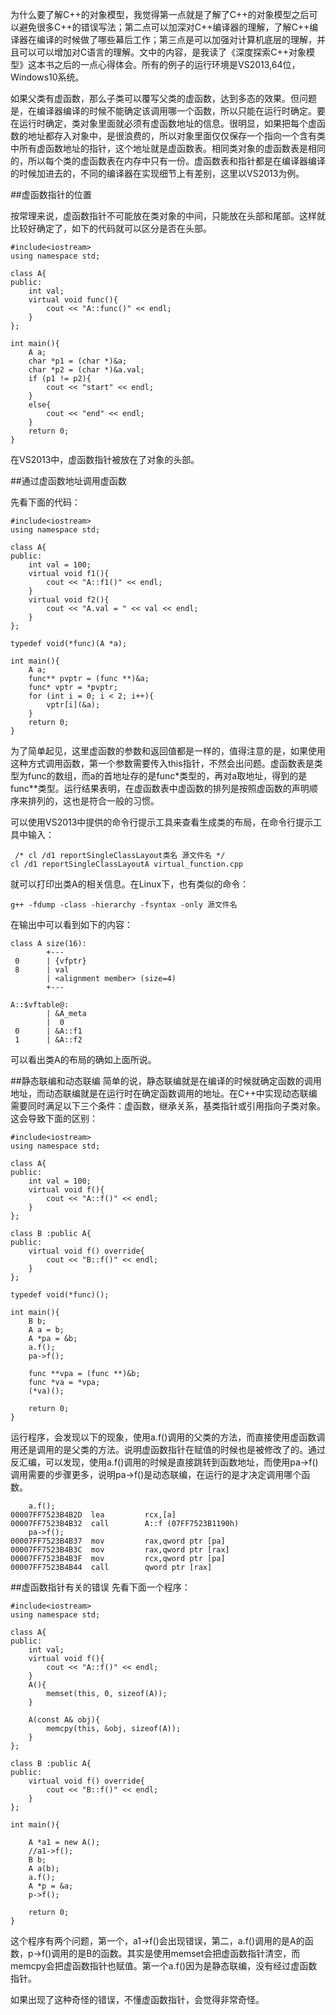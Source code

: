 为什么要了解C++的对象模型，我觉得第一点就是了解了C++的对象模型之后可以避免很多C++的错误写法；第二点可以加深对C++编译器的理解，了解C++编译器在编译的时候做了哪些幕后工作；第三点是可以加强对计算机底层的理解，并且可以可以增加对C语言的理解。文中的内容，是我读了《深度探索C++对象模型》这本书之后的一点心得体会。所有的例子的运行环境是VS2013,64位，Windows10系统。

如果父类有虚函数，那么子类可以覆写父类的虚函数，达到多态的效果。但问题是，在编译器编译的时候不能确定该调用哪一个函数，所以只能在运行时确定。要在运行时确定，类对象里面就必须有虚函数地址的信息。很明显，如果把每个虚函数的地址都存入对象中，是很浪费的，所以对象里面仅仅保存一个指向一个含有类中所有虚函数地址的指针，这个地址就是虚函数表。相同类对象的虚函数表是相同的，所以每个类的虚函数表在内存中只有一份。虚函数表和指针都是在编译器编译的时候加进去的，不同的编译器在实现细节上有差别，这里以VS2013为例。

##虚函数指针的位置

按常理来说，虚函数指针不可能放在类对象的中间，只能放在头部和尾部。这样就比较好确定了，如下的代码就可以区分是否在头部。
```
#include<iostream>
using namespace std;

class A{
public:
	int val;
	virtual void func(){
		cout << "A::func()" << endl;
	}
};

int main(){
	A a;
	char *p1 = (char *)&a;
	char *p2 = (char *)&a.val;
	if (p1 != p2){
		cout << "start" << endl;
	}
	else{
		cout << "end" << endl;
	}
	return 0;
}
```
在VS2013中，虚函数指针被放在了对象的头部。

##通过虚函数地址调用虚函数

先看下面的代码：
```
#include<iostream>
using namespace std;

class A{
public:
	int val = 100;
	virtual void f1(){
		cout << "A::f1()" << endl;
	}
	virtual void f2(){
		cout << "A.val = " << val << endl;
	}
};

typedef void(*func)(A *a);

int main(){
	A a;
	func** pvptr = (func **)&a;
	func* vptr = *pvptr;
	for (int i = 0; i < 2; i++){
		vptr[i](&a);
	}
	return 0;
}
```
为了简单起见，这里虚函数的参数和返回值都是一样的，值得注意的是，如果使用这种方式调用函数，第一个参数需要传入this指针，不然会出问题。虚函数表是类型为func的数组，而a的首地址存的是func\*类型的，再对a取地址，得到的是func**类型。运行结果表明，在虚函数表中虚函数的排列是按照虚函数的声明顺序来排列的，这也是符合一般的习惯。

可以使用VS2013中提供的命令行提示工具来查看生成类的布局，在命令行提示工具中输入：
```
 /* cl /d1 reportSingleClassLayout类名 源文件名 */
cl /d1 reportSingleClassLayoutA virtual_function.cpp
```
就可以打印出类A的相关信息。在Linux下，也有类似的命令：
```
g++ -fdump -class -hierarchy -fsyntax -only 源文件名
```
在输出中可以看到如下的内容：
```
class A size(16):
        +---
 0      | {vfptr}
 8      | val
        | <alignment member> (size=4)
        +---

A::$vftable@:
        | &A_meta
        |  0
 0      | &A::f1
 1      | &A::f2
```
可以看出类A的布局的确如上面所说。



##静态联编和动态联编
简单的说，静态联编就是在编译的时候就确定函数的调用地址，而动态联编就是在运行时在确定函数调用的地址。在C++中实现动态联编需要同时满足以下三个条件：虚函数，继承关系，基类指针或引用指向子类对象。这会导致下面的区别：
```
#include<iostream>
using namespace std;

class A{
public:
	int val = 100;
	virtual void f(){
		cout << "A::f()" << endl;
	}
};

class B :public A{
public:
	virtual void f() override{
		cout << "B::f()" << endl;
	}
};

typedef void(*func)();

int main(){
	B b;
	A a = b;
	A *pa = &b;
	a.f();
	pa->f();

	func **vpa = (func **)&b;
	func *va = *vpa;
	(*va)();

	return 0;
}
```
运行程序，会发现以下的现象，使用a.f()调用的父类的方法，而直接使用虚函数调用还是调用的是父类的方法。说明虚函数指针在赋值的时候也是被修改了的。通过反汇编，可以发现，使用a.f()调用的时候是直接跳转到函数地址，而使用pa->f()调用需要的步骤更多，说明pa->f()是动态联编，在运行的是才决定调用哪个函数。
```
	a.f();
00007FF7523B4B2D  lea         rcx,[a]  
00007FF7523B4B32  call        A::f (07FF7523B1190h)  
	pa->f();
00007FF7523B4B37  mov         rax,qword ptr [pa]  
00007FF7523B4B3C  mov         rax,qword ptr [rax]  
00007FF7523B4B3F  mov         rcx,qword ptr [pa]  
00007FF7523B4B44  call        qword ptr [rax]  
```

##虚函数指针有关的错误
先看下面一个程序：
```
#include<iostream>
using namespace std;

class A{
public:
	int val;
	virtual void f(){
		cout << "A::f()" << endl;
	}
	A(){
		memset(this, 0, sizeof(A));
	}

	A(const A& obj){
		memcpy(this, &obj, sizeof(A));
	}
};

class B :public A{
public:
	virtual void f() override{
		cout << "B::f()" << endl;
	}
};

int main(){
	
	A *a1 = new A();
	//a1->f();
	B b;
	A a(b);
	a.f();
	A *p = &a;
	p->f();

	return 0;
}
```
这个程序有两个问题，第一个，a1->f()会出现错误，第二，a.f()调用的是A的函数，p->f()调用的是B的函数。其实是使用memset会把虚函数指针清空，而memcpy会把虚函数指针也赋值。第一个a.f()因为是静态联编，没有经过虚函数指针。

如果出现了这种奇怪的错误，不懂虚函数指针，会觉得非常奇怪。
